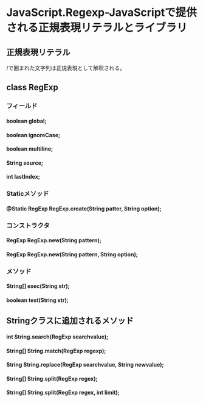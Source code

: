JavaScript.Regexp-JavaScriptで提供される正規表現リテラルとライブラリ
====================

正規表現リテラル
--------------------
/で囲まれた文字列は正規表現として解釈される。

class RegExp
--------------------
### フィールド
#### boolean global;
#### boolean ignoreCase;
#### boolean multiline;
#### String source;
#### int lastIndex;
### Staticメソッド
#### @Static RegExp RegExp.create(String patter, String option);
### コンストラクタ
#### RegExp RegExp.new(String pattern);
#### RegExp RegExp.new(String pattern, String option);
### メソッド
#### String[] exec(String str);
#### boolean test(String str);

Stringクラスに追加されるメソッド
--------------------
#### int String.search(RegExp searchvalue);
#### String[] String.match(RegExp regexp);
#### String String.replace(RegExp searchvalue, String newvalue);
#### String[] String.split(RegExp regex);
#### String[] String.split(RegExp regex, int limit);

